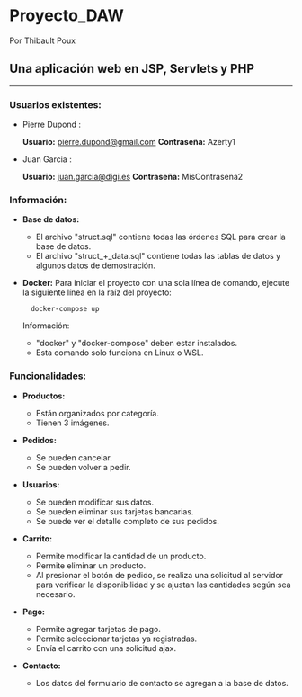 # Proyecto_DAW

Por Thibault Poux

## Una aplicación web en JSP, Servlets y PHP

---

### Usuarios existentes:

* Pierre Dupond :

    **Usuario:** pierre.dupond@gmail.com
    **Contraseña:** Azerty1

* Juan Garcia :

    **Usuario:** juan.garcia@digi.es
    **Contraseña:** MisContrasena2

### Información:

* **Base de datos:**
    * El archivo "struct.sql" contiene todas las órdenes SQL para crear la base de datos.
    * El archivo "struct_+_data.sql" contiene todas las tablas de datos y algunos datos de demostración.
* **Docker:**
    Para iniciar el proyecto con una sola línea de comando, ejecute la siguiente línea en la raíz del proyecto:

        docker-compose up

    Información:
    * "docker" y "docker-compose" deben estar instalados.
    * Esta comando solo funciona en Linux o WSL.

### Funcionalidades:

* **Productos:**
    * Están organizados por categoría.
    * Tienen 3 imágenes.

* **Pedidos:**
    * Se pueden cancelar.
    * Se pueden volver a pedir.

* **Usuarios:**
    * Se pueden modificar sus datos.
    * Se pueden eliminar sus tarjetas bancarias.
    * Se puede ver el detalle completo de sus pedidos.

* **Carrito:**
    * Permite modificar la cantidad de un producto.
    * Permite eliminar un producto.
    * Al presionar el botón de pedido, se realiza una solicitud al servidor para verificar la disponibilidad y se ajustan las cantidades según sea necesario.

* **Pago:**
    * Permite agregar tarjetas de pago.
    * Permite seleccionar tarjetas ya registradas.
    * Envía el carrito con una solicitud ajax.

* **Contacto:**
    * Los datos del formulario de contacto se agregan a la base de datos.
